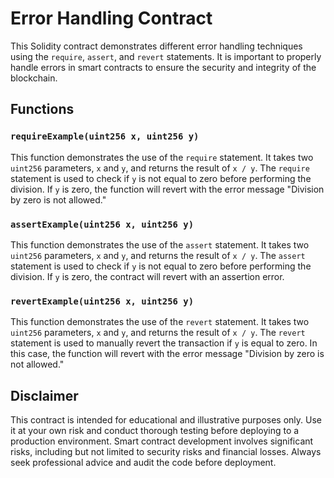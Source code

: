 # Error Handling Contract

This Solidity contract demonstrates different error handling techniques using the `require`, `assert`, and `revert` statements. It is important to properly handle errors in smart contracts to ensure the security and integrity of the blockchain.

## Functions

### `requireExample(uint256 x, uint256 y)`

This function demonstrates the use of the `require` statement. It takes two `uint256` parameters, `x` and `y`, and returns the result of `x / y`. The `require` statement is used to check if `y` is not equal to zero before performing the division. If `y` is zero, the function will revert with the error message "Division by zero is not allowed."

### `assertExample(uint256 x, uint256 y)`

This function demonstrates the use of the `assert` statement. It takes two `uint256` parameters, `x` and `y`, and returns the result of `x / y`. The `assert` statement is used to check if `y` is not equal to zero before performing the division. If `y` is zero, the contract will revert with an assertion error.

### `revertExample(uint256 x, uint256 y)`

This function demonstrates the use of the `revert` statement. It takes two `uint256` parameters, `x` and `y`, and returns the result of `x / y`. The `revert` statement is used to manually revert the transaction if `y` is equal to zero. In this case, the function will revert with the error message "Division by zero is not allowed."

## Disclaimer

This contract is intended for educational and illustrative purposes only. Use it at your own risk and conduct thorough testing before deploying to a production environment. Smart contract development involves significant risks, including but not limited to security risks and financial losses. Always seek professional advice and audit the code before deployment.
